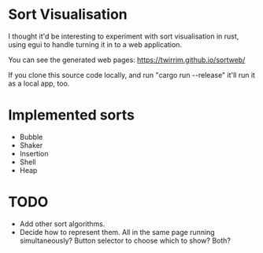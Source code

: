 # Sort Visualisation

I thought it'd be interesting to experiment with sort visualisation in rust, using egui to handle turning it in to a web application.

You can see the generated web pages: https://twirrim.github.io/sortweb/

If you clone this source code locally, and run "cargo run --release" it'll run it as a local app, too.

# Implemented sorts
* Bubble
* Shaker
* Insertion
* Shell
* Heap

# TODO
* Add other sort algorithms.
* Decide how to represent them.  All in the same page running simultaneously? Button selector to choose which to show? Both?
